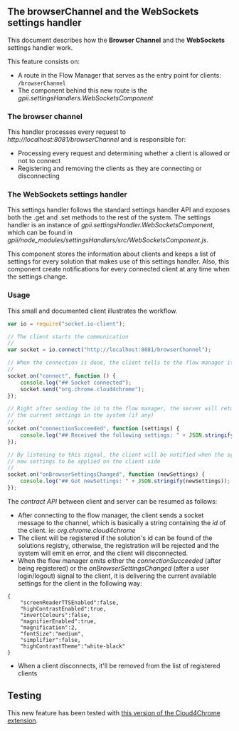 ## The browserChannel and the WebSockets settings handler

This document describes how the __Browser Channel__ and the __WebSockets__ settings handler work.

This feature consists on:
* A route in the Flow Manager that serves as the entry point for clients: `/browserChannel`
* The component behind this new route is the _gpii.settingsHandlers.WebSocketsComponent_

### The browser channel
This handler processes every request to _http://localhost:8081/browserChannel_ and is responsible for:
* Processing every request and determining whether a client is allowed or not to connect
* Registering and removing the clients as they are connecting or disconnecting

### The WebSockets settings handler

This settings handler follows the standard settings handler API and exposes both the .get and .set methods to the rest of the system.
The settings handler is an instance of _gpii.settingsHandler.WebSocketsComponent_, which can be found in _gpii/node_modules/settingsHandlers/src/WebSocketsComponent.js_.

This component stores the information about clients and keeps a list of settings for every solution that makes use of this settings handler.
Also, this component create notifications for every connected client at any time when the settings change.

### Usage

This small and documented client illustrates the workflow.

```javascript
var io = require("socket.io-client");

// The client starts the communication
//
var socket = io.connect("http://localhost:8081/browserChannel");

// When the connection is done, the client tells to the flow manager its id
//
socket.on("connect", function () {
    console.log("## Socket connected");
    socket.send("org.chrome.cloud4chrome");
});

// Right after sending the id to the flow manager, the server will return back
// the current settings in the system (if any)
//
socket.on("connectionSucceeded", function (settings) {
    console.log("## Received the following settings: " + JSON.stringify(settings));
});

// By listening to this signal, the client will be notified when the system has
// new settings to be applied on the client side
//
socket.on("onBrowserSettingsChanged", function (newSettings) {
    console.log("## Got newSettings: " + JSON.stringify(newSettings));
});
```

The _contract API_ between client and server can be resumed as follows:

* After connecting to the flow manager, the client sends a socket message to the channel, which is basically a string containing the *id* of the client. ie: _org.chrome.cloud4chrome_
* The client will be registered if the solution's id can be found of the solutions registry, otherwise, the registration will be rejected and the system will emit en error, and the client will disconnected.
* When the flow manager emits either the _connectionSucceeded_ (after being registered) or the _onBrowserSettingsChanged_ (after a user login/logout) signal to the client, it is delivering the current available settings for the client in the following way:
```
{
    "screenReaderTTSEnabled":false,
    "highContrastEnabled":true,
    "invertColours":false,
    "magnifierEnabled":true,
    "magnification":2,
    "fontSize":"medium",
    "simplifier":false,
    "highContrastTheme":"white-black"
}
```
* When a client disconnects, it'll be removed from the list of registered clients

## Testing

This new feature has been tested with [this version of the Cloud4Chrome extension](https://github.com/GutiX/chrome4cloud/commit/3d064bb7efc93bf90fde90b0192c273fb76817e5).
